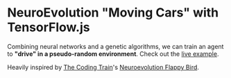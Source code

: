 # NeuroEvolution "Moving Cars" with TensorFlow.js

Combining neural networks and a genetic algorithms, we can train an agent to **"drive" in a pseudo-random environment**. Check out the [live example](https://rapsssito.github.io/neuroevolution-cars/).

Heavily inspired by [The Coding Train](https://thecodingtrain.com/)'s [Neuroevolution Flappy Bird](https://github.com/CodingTrain/website/tree/master/Courses/natureofcode/11.3_neuroevolution_tfjs.js).
